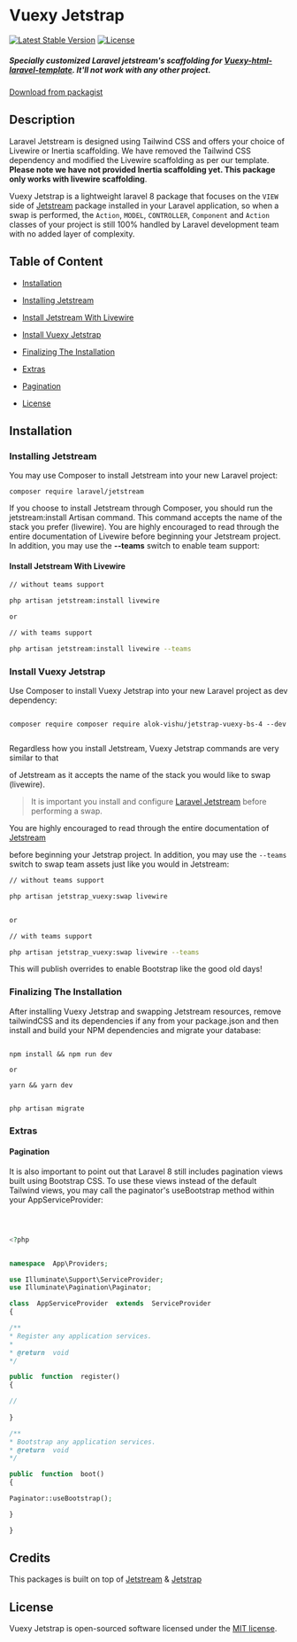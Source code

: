 # Vuexy Jetstrap

[![Latest Stable Version](https://poser.pugx.org/pixinvent/jetstrap-vuexy/v)](//packagist.org/packages/pixinvent/jetstrap-vuexy)
[![License](https://poser.pugx.org/pixinvent/jetstrap-vuexy/license)](//packagist.org/packages/pixinvent/jetstrap-vuexy)

##### Specially customized Laravel jetstream's scaffolding for [Vuexy-html-laravel-template](https://1.envato.market/vuexy_admin). It'll not work with any other project.
[Download from packagist](https://packagist.org/packages/pixinvent/jetstrap-vuexy)

## Description

Laravel Jetstream is designed using Tailwind CSS and offers your choice of Livewire or Inertia scaffolding. We have removed the Tailwind CSS dependency and modified the Livewire scaffolding as per our template. __Please note we have not provided Inertia scaffolding yet. This package only works with livewire scaffolding__.

Vuexy Jetstrap is a lightweight laravel 8 package that focuses on the `VIEW` side of [Jetstream](https://github.com/laravel/jetstream) package installed in your Laravel application, so when a swap is performed, the `Action`, `MODEL`, `CONTROLLER`, `Component` and `Action` classes of your project is still 100% handled by Laravel development team with no added layer of complexity.

## Table of Content

* [Installation](#installation)

* [Installing Jetstream](#installing-jetstream)

* [Install Jetstream With Livewire](#install-jetstream-with-livewire)

* [Install Vuexy Jetstrap](#install-jetstrap)

* [Finalizing The Installation](#finalizing-the-installation)

* [Extras](#extras)

* [Pagination](#pagination)
  
* [License](#license)

## Installation

### Installing Jetstream

You may use Composer to install Jetstream into your new Laravel project:

```
composer require laravel/jetstream

```

If you choose to install Jetstream through Composer, you should run the jetstream:install Artisan command. This command accepts the name of the stack you prefer (livewire). You are highly encouraged to read through the entire documentation of Livewire before beginning your Jetstream project. In addition, you may use the __--teams__ switch to enable team support:

#### Install Jetstream With Livewire

```bash
// without teams support

php artisan jetstream:install livewire

or

// with teams support

php artisan jetstream:install livewire --teams

```

### Install Vuexy Jetstrap

Use Composer to install Vuexy Jetstrap into your new Laravel project as dev dependency:

```

composer require composer require alok-vishu/jetstrap-vuexy-bs-4 --dev
 

```

Regardless how you install Jetstream, Vuexy Jetstrap commands are very similar to that

of Jetstream as it accepts the name of the stack you would like to swap (livewire).

> It is important you install and configure [Laravel Jetstream](https://github.com/laravel/jetstream) before performing a swap.

You are highly encouraged to read through the entire documentation of [Jetstream](https://jetstream.laravel.com/1.x/introduction.html)

before beginning your Jetstrap project. In addition, you may use the `--teams` switch to swap team assets just like you would in Jetstream:

```bash
// without teams support

php artisan jetstrap_vuexy:swap livewire


or

// with teams support

php artisan jetstrap_vuexy:swap livewire --teams

```

This will publish overrides to enable Bootstrap like the good old days!

### Finalizing The Installation

After installing Vuexy Jetstrap and swapping Jetstream resources, remove tailwindCSS and its dependencies if any from your package.json and then install and build your NPM dependencies and migrate your database:

```

npm install && npm run dev

or  

yarn && yarn dev


php artisan migrate

```

### Extras

#### Pagination

It is also important to point out that Laravel 8 still includes pagination views built using Bootstrap CSS. To use these views instead of the default Tailwind views, you may call the paginator's useBootstrap method within your AppServiceProvider:

```php

  

<?php


namespace  App\Providers;

use Illuminate\Support\ServiceProvider;
use Illuminate\Pagination\Paginator;

class  AppServiceProvider  extends  ServiceProvider
{

/**
* Register any application services.
*
* @return  void
*/

public  function  register()
{

//
  
}

/**
* Bootstrap any application services.
* @return  void
*/

public  function  boot()
{

Paginator::useBootstrap();

}

}

```

## Credits

This packages is built on top of [Jetstream](https://github.com/laravel/jetstream) & [Jetstrap](https://github.com/nascent-africa/jetstrap)

## License

Vuexy Jetstrap is open-sourced software licensed under the [MIT license](https://github.com/pixinvent/jetstrap-vuexy/blob/master/LICENSE).
